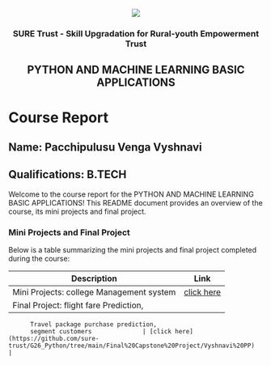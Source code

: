 <!-- PROJECT LOGO -->
<br />

<div align="center">
   <img src='https://user-images.githubusercontent.com/73131499/166115643-d3187f47-d38f-41b2-ae42-5ecbbc60de14.png' />


<h3 align="center">SURE Trust - Skill Upgradation for Rural-youth Empowerment Trust</h3>
  <h2> PYTHON AND MACHINE LEARNING BASIC APPLICATIONS </h2>
</div>

# Course Report

## Name: Pacchipulusu Venga Vyshnavi

## Qualifications: B.TECH

Welcome to the course report for the PYTHON AND MACHINE LEARNING BASIC APPLICATIONS! This README document provides an overview of the course, its mini projects and final project.

### Mini Projects and Final Project

Below is a table summarizing the mini projects and final project completed during the course:

| Description                               | Link                                    |
|-------------------------------------------|-----------------------------------------|
| Mini Projects: college Management system     | [click here](https://github.com/sure-trust/G26_Python/tree/main/Mini%20Projects/Vyshnavi%20PP)                         |
| Final Project: flight fare Prediction,
		  Travel package purchase prediction,
		  segment customers              | [click here](https://github.com/sure-trust/G26_Python/tree/main/Final%20Capstone%20Project/Vyshnavi%20PP)                        |